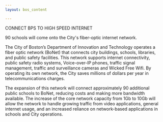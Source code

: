 ```yaml
---
layout: bos_content

---
```

CONNECT BPS TO HIGH SPEED INTERNET

90 schools will come onto the City's fiber-optic internet network.

The City of Boston’s Department of Innovation and Technology operates a fiber optic network (BoNet) that connects city buildings, schools, libraries, and public safety facilities. This network supports internet connectivity, public safety radio systems, Voice-over-IP phones, traffic signal management, traffic and surveillance cameras and Wicked Free Wifi. By operating its own network, the City saves millions of dollars per year in telecommunications charges.

The expansion of this network will connect approximately 90 additional public schools to BoNet, reducing costs and making more bandwidth available. The increase of the core network capacity from 1Gb to 10Gb will allow the network to handle growing traffic from video applications, general internet usage, and an increased reliance on network-based applications in schools and City operations.
